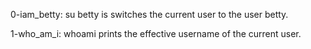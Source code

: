 0-iam_betty: su betty is switches the current user to the user betty.

1-who_am_i: whoami prints the effective username of the current user.

